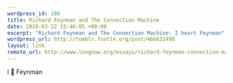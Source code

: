 ```yaml
--- 
wordpress_id: 186
title: Richard Feynman and The Connection Machine
date: 2010-03-22 15:46:05 +00:00
excerpt: "Richard Feynman and The Connection Machine: I heart Feynman"
wordpress_url: http://tumblr.footle.org/post/466632498
layout: link
remote_url: http://www.longnow.org/essays/richard-feynman-connection-machine/
---
```

I &#x1f496; Feynman
